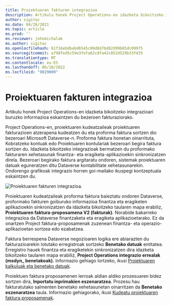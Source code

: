 ```yaml
---
title: Proiektuaren fakturen integrazioa
description: Artikulu honek Project Operations-en idazketa bikoitzeko integrazioari buruzko informazioa eskaintzen du bezeroen fakturaziorako.
author: sigitac
ms.date: 04/26/2021
ms.topic: article
ms.prod: ''
ms.reviewer: johnmichalak
ms.author: sigitac
ms.openlocfilehash: 61f16ebdbabd6545c09d8d7bd82d99b85dc09975
ms.sourcegitcommit: a798fed5c59e3fefa62cdfa42c852d529b33fd35
ms.translationtype: MT
ms.contentlocale: eu-ES
ms.lasthandoff: 06/18/2022
ms.locfileid: "9029009"
---
```

# <a name="project-invoice-integration"></a>Proiektuaren fakturen integrazioa

Artikulu honek Project Operations-en idazketa bikoitzeko integrazioari buruzko informazioa eskaintzen du bezeroen fakturaziorako.

Project Operations-en, proiektuaren kudeatzaileak proiektuaren fakturazioen atzerapena kudeatzen du eta proforma faktura sortzen dio bezeroari Microsoft Dataverse-n. Proforma faktura honetan oinarrituta, Kobratzeko kontuak edo Proiektuaren kontulariak bezeroari begira faktura sortzen du. Idazketa bikoitzeko integrazioak bermatzen du proformako fakturaren xehetasunak finantza- eta eragiketa-aplikazioekin sinkronizatzen direla. Bezeroari begirako faktura argitaratu ondoren, sistemak proiektuaren datuak eguneratzen ditu Dataverse kontabilitate xehetasunarekin. Ondorengo grafikoak integrazio horren goi-mailako ikuspegi kontzeptuala eskaintzen du.

   ![Proiektuaren fakturen integrazioa.](./media/DW5Invoicing.png)

Proiektuaren kudeatzaileak proforma faktura baieztatu ondoren Dataverse, proformako fakturen goiburuko informazioa finantza eta eragiketen aplikazioekin sinkronizatzen da idazketa bikoitzeko taularen mapa erabiliz, **Proiektuaren faktura-proposamena V2 (fakturak)**. Norabide bakarreko integrazioa da Dataverse finantzaketa eta eragiketa aplikazioetarako. Ez da onartzen Project faktura-proposamenak zuzenean finantza- eta operazio-aplikazioetan sortzea edo ezabatzea.

Faktura berrespena Dataverse negozioaren logika ere abiarazten du fakturazioarekin lotutako erregistroak sortzeko **Benetako datuak** entitatea. Erregistro hauek finantza eta eragiketekin sinkronizatzen dira idazketa bikoitzeko taularen mapa erabiliz, **Project Operations integrazio errealak (msdyn\_ benetakoak).** Informazio gehiago lortzeko, ikusi [Proiektuaren kalkuluak eta benetako datuak](resource-dual-write-estimates-actuals.md). 

Proiektuen faktura proposamenen lerroak aldian aldiko prozesuaren bidez sortzen dira, **Inportatu inprimakien eszenaratzea**. Prozesu hau fakturatutako salmenten benetako xehetasunetan oinarritzen da **Benetako eszenaratzea** taula. Informazio gehiagorako, ikusi [Kudeatu proiektuaren faktura proposamenak](../invoicing/format-update-project-invoice-proposals.md#create-project-invoice-proposals). 
